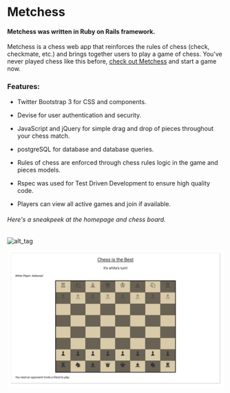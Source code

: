 # Metchess

#### Metchess was written in Ruby on Rails framework.

Metchess is a chess web app that reinforces the rules of chess (check, checkmate, etc.) and brings together users to play a game of chess. You've never played chess like this before, [check out Metchess](https://methodologistsplaychess.herokuapp.com/) and start a game now.

### Features:

* Twitter Bootstrap 3 for CSS and components.

* Devise for user authentication and security.

* JavaScript and jQuery for simple drag and drop of pieces throughout your chess match.

* postgreSQL for database and database queries.

* Rules of chess are enforced through chess rules logic in the game and pieces models.

* Rspec was used for Test Driven Development to ensure high quality code.

* Players can view all active games and join if available.

###### Here's a sneakpeek at the homepage and chess board.
![alt_tag](https://github.com/Methodologists/metchess/blob/master/app/assets/images/Screen%20Shot%202016-08-27%20at%202.51.38%20PM.png)

![alt_tag](https://github.com/Methodologists/metchess/blob/master/app/assets/images/chessboard_screenshot.png)